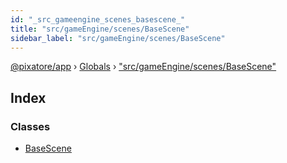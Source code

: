 ```yaml
---
id: "_src_gameengine_scenes_basescene_"
title: "src/gameEngine/scenes/BaseScene"
sidebar_label: "src/gameEngine/scenes/BaseScene"
---
```


[@pixatore/app](../index.md) › [Globals](../globals.md) › ["src/gameEngine/scenes/BaseScene"](_src_gameengine_scenes_basescene_.md)

## Index

### Classes

* [BaseScene](../classes/_src_gameengine_scenes_basescene_.basescene.md)
